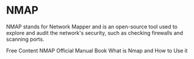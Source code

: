 # NMAP

NMAP stands for Network Mapper and is an open-source tool used to explore and audit the network's security, such as checking firewalls and scanning ports.

<ResourceGroupTitle>Free Content</ResourceGroupTitle>
<BadgeLink colorScheme='blue' badgeText='Official Page' href='https://nmap.org/book/man.html'>NMAP Official Manual Book</BadgeLink>
<BadgeLink colorScheme='yellow' badgeText='Read' href='https://www.freecodecamp.org/news/what-is-nmap-and-how-to-use-it-a-tutorial-for-the-greatest-scanning-tool-of-all-time/'>What is Nmap and How to Use it</BadgeLink>